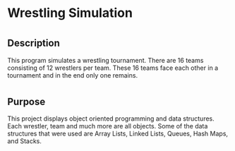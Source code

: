 # Wrestling Simulation
#
## Description
This program simulates a wrestling tournament. There are 16 teams consisting of 12 wrestlers per team. These 16 teams face each other in a tournament and in the end only one remains.
#
## Purpose
This project displays object oriented programming and data structures. Each wrestler, team and much more are all objects. Some of the data structures that were used are Array Lists, Linked Lists, Queues, Hash Maps, and Stacks.
